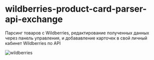 # wildberries-product-card-parser-api-exchange
Парсинг товаров с Wildberries, редактирование полученных данных через панель управления, и добававление карточек в свой личный кабинет Wildberries по API

![wildberries](https://github.com/yozuul/wildberries-product-card-parser-api-exchange/blob/master/wb.gif)